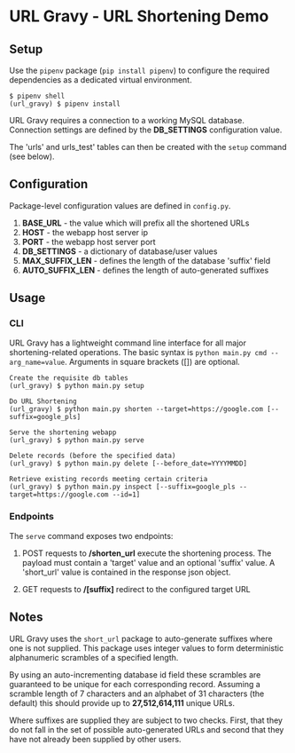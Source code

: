 # URL Gravy - URL Shortening Demo

## Setup

Use the `pipenv` package (`pip install pipenv`) to configure the required dependencies as a dedicated virtual environment.

    $ pipenv shell
    (url_gravy) $ pipenv install

URL Gravy requires a connection to a working MySQL database. Connection settings are defined by the **DB_SETTINGS** configuration value.

The 'urls' and urls_test' tables can then be created with the `setup` command (see below).

## Configuration

Package-level configuration values are defined in `config.py`.

1. **BASE_URL** - the value which will prefix all the shortened URLs
2. **HOST** - the webapp host server ip
3. **PORT** - the webapp host server port
4. **DB_SETTINGS** - a dictionary of database/user values
5. **MAX_SUFFIX_LEN** - defines the length of the database 'suffix' field
6. **AUTO_SUFFIX_LEN** - defines the length of auto-generated suffixes

## Usage
 
### CLI

URL Gravy has a lightweight command line interface for all major shortening-related operations. The basic syntax is `python main.py cmd --arg_name=value`. Arguments in square brackets ([]) are optional.

    Create the requisite db tables
    (url_gravy) $ python main.py setup

    Do URL Shortening
    (url_gravy) $ python main.py shorten --target=https://google.com [--suffix=google_pls]

    Serve the shortening webapp
    (url_gravy) $ python main.py serve

    Delete records (before the specified data)
    (url_gravy) $ python main.py delete [--before_date=YYYYMMDD]

    Retrieve existing records meeting certain criteria
    (url_gravy) $ python main.py inspect [--suffix=google_pls --target=https://google.com --id=1]

### Endpoints

The `serve` command exposes two endpoints: 
1. POST requests to **/shorten_url** execute the shortening process. The payload must contain a 'target' value and an optional 'suffix' value. A 'short_url' value is contained in the response json object.

2. GET requests to **/[suffix]** redirect to the configured target URL

## Notes

URL Gravy uses the `short_url` package to auto-generate suffixes where one is not supplied. This package uses integer values to form deterministic alphanumeric scrambles of a specified length.

By using an auto-incrementing database id field these scrambles are guaranteed to be unique for each corresponding record. Assuming a scramble length of 7 characters and an alphabet of 31 characters (the default) this should provide up to **27,512,614,111** unique URLs.

Where suffixes are supplied they are subject to two checks. First, that they do not fall in the set of possible auto-generated URLs and second that they have not already been supplied by other users.
